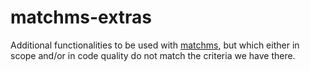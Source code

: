 # matchms-extras

Additional functionalities to be used with [matchms](https://github.com/matchms/matchms), but which either in scope and/or in code quality do not match the criteria we have there.

